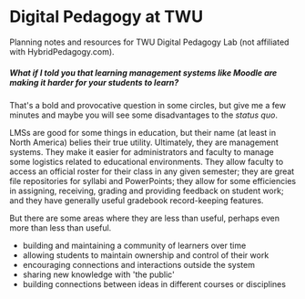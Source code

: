# Digital Pedagogy at TWU
Planning notes and resources for TWU Digital Pedagogy Lab (not affiliated with HybridPedagogy.com).

##### What if I told you that learning management systems like Moodle are making it harder for your students to learn?

That's a bold and provocative question in some circles, but give me a few minutes and maybe you will see some disadvantages to the _status quo_.

LMSs are good for some things in education, but their name (at least in North America) belies their true utility. Ultimately, they are management systems. They make it easier for administrators and faculty to manage some logistics related to educational environments. They allow faculty to access an official roster for their class in any given semester; they are great file repositories for syllabi and PowerPoints; they allow for some efficiencies in assigning, receiving, grading and providing feedback on student work; and they have generally useful gradebook record-keeping features.

But there are some areas where they are less than useful, perhaps even more than less than useful.
* building and maintaining a community of learners over time
* allowing students to maintain ownership and control of their work
* encouraging connections and interactions outside the system
* sharing new knowledge with 'the public'
* building connections between ideas in different courses or disciplines